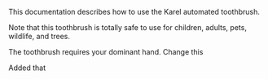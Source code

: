 This documentation describes how to use the Karel automated toothbrush.

Note that this toothbrush is totally safe to use for children, adults, pets, wildlife, and trees.

The toothbrush requires your dominant hand. Change this

Added that



